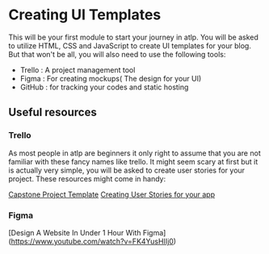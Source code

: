 # Creating UI Templates

This will be your first module to start your journey in atlp. You will be asked to utilize HTML, CSS and JavaScript to create UI templates for your blog. But that won't be all, you will also need to use the following tools:

- Trello : A project management tool
- Figma : For creating mockups( The design for your UI)
- GitHub : for tracking your codes and static hosting

## Useful resources
### Trello
As most people in atlp are beginners it only right to assume that you are not familiar with these fancy names like trello. It might seem scary at first but it is actually very simple, you will be asked to create user stories for your project. These resources might come in handy:

[Capstone Project Template](https://trello.com/b/GJ2wVIhy/capstone-project-template)
[Creating User Stories for your app](https://www.youtube.com/watch?v=eEQPs_xUmVM)

### Figma
[Design A Website In Under 1 Hour With Figma] (https://www.youtube.com/watch?v=FK4YusHIIj0)